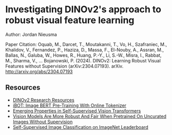 # Investigating DINOv2's approach to robust visual feature learning 

Author: Jordan Nieusma

Paper Citation: 
Oquab, M., Darcet, T., Moutakanni, T., Vo, H., Szafraniec, M., Khalidov, V., Fernandez, P., Haziza, D., Massa, F., El-Nouby, A., Assran, M., Ballas, N., Galuba, W., Howes, R., Huang, P.-Y., Li, S.-W., Misra, I., Rabbat, M., Sharma, V., … Bojanowski, P. (2024). DINOv2: Learning Robust Visual Features without Supervision (arXiv:2304.07193). arXiv. http://arxiv.org/abs/2304.07193


## Resources

- [DINOv2 Research Resources](https://dinov2.metademolab.com/)
- [iBOT: Image BERT Pre-Training With Online Tokenizer](https://arxiv.org/abs/2111.07832)
- [Emerging Properties in Self-Supervised Vision Transformers](https://arxiv.org/pdf/2104.14294.pdf)
- [Vision Models Are More Robust And Fair When Pretrained On Uncurated Images Without Supervision](https://arxiv.org/abs/2202.08360)
- [Self-Supervised Image Classification on ImageNet Leaderboard](https://paperswithcode.com/sota/self-supervised-image-classification-on)
